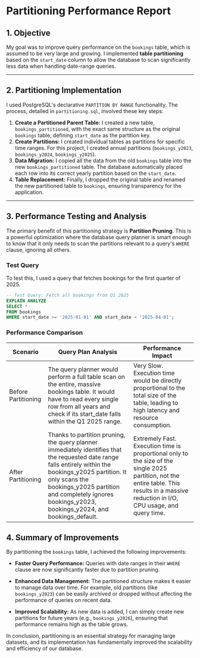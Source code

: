 # Partitioning Performance Report
    
## 1. Objective

My goal was to improve query performance on the `bookings` table, which is assumed to be very large and growing. I implemented **table partitioning** based on the `start_date` column to allow the database to scan significantly less data when handling date-range queries.

---

## 2. Partitioning Implementation

I used PostgreSQL's declarative `PARTITION BY RANGE` functionality. The process, detailed in `partitioning.sql`, involved these key steps:

1.  **Create a Partitioned Parent Table:** I created a new table, `bookings_partitioned`, with the exact same structure as the original `bookings` table, defining `start_date` as the partition key.
2.  **Create Partitions:** I created individual tables as partitions for specific time ranges. For this project, I created annual partitions (`bookings_y2023`, `bookings_y2024`, `bookings_y2025`).
3.  **Data Migration:** I copied all the data from the old `bookings` table into the new `bookings_partitioned` table. The database automatically placed each row into its correct yearly partition based on the `start_date`.
4.  **Table Replacement:** Finally, I dropped the original table and renamed the new partitioned table to `bookings`, ensuring transparency for the application.

---

## 3. Performance Testing and Analysis

The primary benefit of this partitioning strategy is **Partition Pruning**. This is a powerful optimization where the database query planner is smart enough to know that it only needs to scan the partitions relevant to a query's `WHERE` clause, ignoring all others.

### Test Query

To test this, I used a query that fetches bookings for the first quarter of 2025.

```sql
-- Test Query: Fetch all bookings from Q1 2025
EXPLAIN ANALYZE
SELECT *
FROM bookings
WHERE start_date >= '2025-01-01' AND start_date < '2025-04-01';
```
### Performance Comparison

| Scenario | Query Plan Analysis | Performance Impact |
| --- | --- | --- |
| Before Partitioning | The query planner would perform a full table scan on the entire, massive bookings table. It would have to read every single row from all years and check if its start_date falls within the Q1 2025 range. | Very Slow. Execution time would be directly proportional to the total size of the table, leading to high latency and resource consumption. |
| After Partitioning | Thanks to partition pruning, the query planner immediately identifies that the requested date range falls entirely within the bookings_y2025 partition. It only scans the bookings_y2025 partition and completely ignores bookings_y2023, bookings_y2024, and bookings_default. | Extremely Fast. Execution time is proportional only to the size of the single 2025 partition, not the entire table. This results in a massive reduction in I/O, CPU usage, and query time. |


## 4\. Summary of Improvements

By partitioning the `bookings` table, I achieved the following improvements:

*   **Faster Query Performance:** Queries with date ranges in their `WHERE` clause are now significantly faster due to partition pruning.
    
*   **Enhanced Data Management:** The partitioned structure makes it easier to manage data over time. For example, old partitions (like `bookings_y2023`) can be easily archived or dropped without affecting the performance of queries on recent data.
    
*   **Improved Scalability:** As new data is added, I can simply create new partitions for future years (e.g., `bookings_y2026`), ensuring that performance remains high as the table grows.
    

In conclusion, partitioning is an essential strategy for managing large datasets, and its implementation has fundamentally improved the scalability and efficiency of our database.